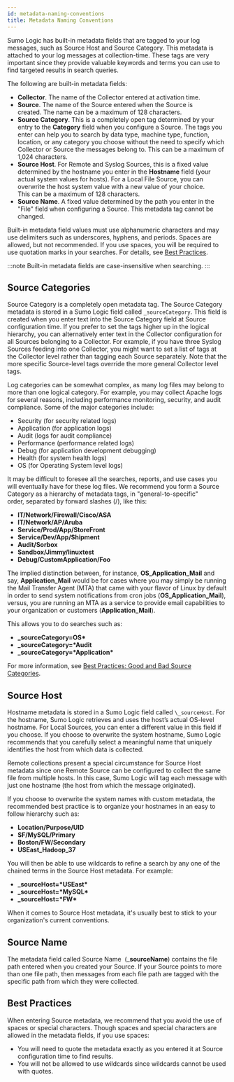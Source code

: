 ```yaml
---
id: metadata-naming-conventions
title: Metadata Naming Conventions
---
```




Sumo Logic has built-in metadata fields that are tagged to your log messages, such as Source Host and Source Category. This metadata is attached to your log messages at collection-time. These tags are very important since they provide valuable keywords and terms you can use to find targeted results in search queries. 

The following are built-in metadata fields:

 * **Collector**. The name of the Collector entered at activation time.
 * **Source**. The name of the Source entered when the Source is created. The name can be a maximum of 128 characters.
 * **Source Category**. This is a completely open tag determined by your entry to the **Category** field when you configure a Source. The tags you enter can help you to search by data type, machine type, function, location, or any category you choose without the need to specify which Collector or Source the messages belong to. This can be a maximum of 1,024 characters.
 * **Source Host**. For Remote and Syslog Sources, this is a fixed value determined by the hostname you enter in the **Hostname** field (your actual system values for hosts). For a Local File Source, you can overwrite the host system value with a new value of your choice. This can be a maximum of 128 characters.
 * **Source Name**. A fixed value determined by the path you enter in the "File" field when configuring a Source. This metadata tag cannot be changed.

Built-in metadata field values must use alphanumeric characters and may use delimiters such as underscores, hyphens, and periods. Spaces are allowed, but not recommended. If you use spaces, you will be required to use quotation marks in your searches. For details, see [Best Practices](#best-practices). 

:::note
Built-in metadata fields are case-insensitive when searching.
:::

## Source Categories

Source Category is a completely open metadata tag. The Source Category metadata is stored in a Sumo Logic field called `_sourceCategory`. This field is created when you enter text into the Source Category field at Source configuration time. If you prefer to set the tags higher up in the logical hierarchy, you can alternatively enter text in the Collector configuration for all Sources belonging to a Collector. For example, if you have three Syslog Sources feeding into one Collector, you might want to set a list of tags at the Collector level rather than tagging each Source separately. Note that the more specific Source-level tags override the more general Collector level tags. 

Log categories can be somewhat complex, as many log files may belong to more than one logical category. For example, you may collect Apache logs for several reasons, including performance monitoring, security, and audit compliance. Some of the major categories include:

 * Security (for security related logs)
 * Application (for application logs)
 * Audit (logs for audit compliance)
 * Performance (performance related logs)
 * Debug (for application development debugging)
 * Health (for system health logs)
 * OS (for Operating System level logs)

It may be difficult to foresee all the searches, reports, and use cases you will eventually have for these log files. We recommend you form a Source Category as a hierarchy of metadata tags, in "general-to-specific" order, separated by forward slashes (/), like this:

 * **IT/Network/Firewall/Cisco/ASA**
 * **IT/Network/AP/Aruba**
 * **Service/Prod/App/StoreFront**
 * **Service/Dev/App/Shipment**
 * **Audit/Sorbox**
 * **Sandbox/Jimmy/linuxtest**
 * **Debug/CustomApplication/Foo**

The implied distinction between, for instance, **OS_Application_Mail** and say, **Application_Mail** would be for cases where you may simply be running the Mail Transfer Agent (MTA) that came with your flavor of Linux by default in order to send system notifications from cron jobs (**OS_Application_Mail**), versus, you are running an MTA as a service to provide email capabilities to your organization or customers (**Application_Mail**).

This allows you to do searches such as:

 * **\_sourceCategory=OS\***
 * **\_sourceCategory=\*Audit**
 * **\_sourceCategory=\*Application\***

For more information, see [Best Practices: Good and Bad Source Categories](/docs/send-data/best-practices#good-and-bad-source-categories). 

## Source Host

Hostname metadata is stored in a Sumo Logic field called `\_sourceHost`. For the hostname, Sumo Logic retrieves and uses the host’s actual OS-level hostname. For Local Sources, you can enter a different value in this field if you choose. If you choose to overwrite the system hostname, Sumo Logic recommends that you carefully select a meaningful name that uniquely identifies the host from which data is collected. 

Remote collections present a special circumstance for Source Host metadata since one Remote Source can be configured to collect the same file from multiple hosts. In this case, Sumo Logic will tag each message with just one hostname (the host from which the message originated).

If you choose to overwrite the system names with custom metadata, the recommended best practice is to organize your hostnames in an easy to follow hierarchy such as:

 * **Location/Purpose/UID**
 * **SF/MySQL/Primary**
 * **Boston/FW/Secondary**
 * **USEast_Hadoop_37**

You will then be able to use wildcards to refine a search by any one of the chained terms in the Source Host metadata. For example:

 * **\_sourceHost=\*USEast\***
 * **\_sourceHost=\*MySQL\***
 * **\_sourceHost=\*FW\***

When it comes to Source Host metadata, it's usually best to stick to your organization's current conventions. 

## Source Name

The metadata field called Source Name  (\_**sourceName**) contains the file path entered when you created your Source. If your Source points to more than one file path, then messages from each file path are tagged with the specific path from which they were collected.

## Best Practices

When entering Source metadata, we recommend that you avoid the use of spaces or special characters. Though spaces and special characters are allowed in the metadata fields, if you use spaces:

 * You will need to quote the metadata exactly as you entered it at Source configuration time to find results.
 * You will not be allowed to use wildcards since wildcards cannot be used with quotes.
